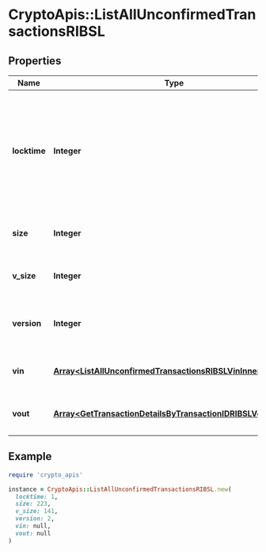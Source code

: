 # CryptoApis::ListAllUnconfirmedTransactionsRIBSL

## Properties

| Name | Type | Description | Notes |
| ---- | ---- | ----------- | ----- |
| **locktime** | **Integer** | Represents the locktime on the transaction on the specific blockchain, i.e. the blockheight at which the transaction is valid. |  |
| **size** | **Integer** | Represents the total size of this transaction. |  |
| **v_size** | **Integer** | Represents the virtual size of this transaction. |  |
| **version** | **Integer** | Represents the transaction&#39;s version number. |  |
| **vin** | [**Array&lt;ListAllUnconfirmedTransactionsRIBSLVinInner&gt;**](ListAllUnconfirmedTransactionsRIBSLVinInner.md) | Represents the transaction inputs. |  |
| **vout** | [**Array&lt;GetTransactionDetailsByTransactionIDRIBSLVoutInner&gt;**](GetTransactionDetailsByTransactionIDRIBSLVoutInner.md) | Represents the transaction outputs. |  |

## Example

```ruby
require 'crypto_apis'

instance = CryptoApis::ListAllUnconfirmedTransactionsRIBSL.new(
  locktime: 1,
  size: 223,
  v_size: 141,
  version: 2,
  vin: null,
  vout: null
)
```

